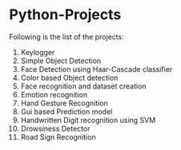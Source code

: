 # Python-Projects
Following is the list of the projects:
1) Keylogger
2) Simple Object Detection
3) Face Detection using Haar-Cascade classifier
4) Color based Object detection
5) Face recognition and dataset creation
6) Emotion recognition
7) Hand Gesture Recognition
8) Gui based Prediction model
9) Handwritten Digit recognition using SVM
10) Drowsiness Detector
11) Road Sign Recognition
